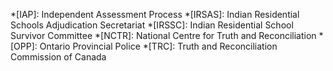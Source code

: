 *[IAP]: Independent Assessment Process
*[IRSAS]: Indian Residential Schools Adjudication Secretariat
*[IRSSC]: Indian Residential School Survivor Committee
*[NCTR]: National Centre for Truth and Reconciliation
*[OPP]: Ontario Provincial Police
*[TRC]: Truth and Reconciliation Commission of Canada
